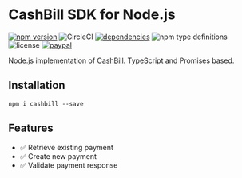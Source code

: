 # CashBill SDK for Node.js

[![npm version](https://img.shields.io/npm/v/cashbill.svg)](https://npmjs.com/package/cashbill)
![CircleCI](https://img.shields.io/circleci/build/github/karer/node-cashbill.svg)
[![dependencies](https://img.shields.io/david/karer/node-cashbill.svg)](https://david-dm.org/karer/node-cashbill)
![npm type definitions](https://img.shields.io/npm/types/cashbill.svg)
![license](https://img.shields.io/github/license/mashape/apistatus.svg)
[![paypal](https://img.shields.io/badge/paypal-donate-yellow.svg)](https://www.paypal.me/devkarer/0usd)

Node.js implementation of [CashBill](https://www.cashbill.pl/download/dokumentacje/Płatności/Płatności%20CashBill%232.3.pdf). TypeScript and Promises based.

## Installation

    npm i cashbill --save

## Features

- ✅ Retrieve existing payment
- ✅ Create new payment
- ✅ Validate payment response
